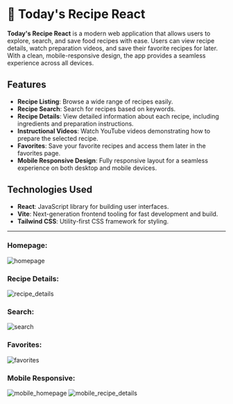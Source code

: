 # 🍕 Today's Recipe React

**Today's Recipe React** is a modern web application that allows users to explore, search, and save food recipes with ease. Users can view recipe details, watch preparation videos, and save their favorite recipes for later. With a clean, mobile-responsive design, the app provides a seamless experience across all devices.

## Features

- **Recipe Listing**: Browse a wide range of recipes easily.
- **Recipe Search**: Search for recipes based on keywords.
- **Recipe Details**: View detailed information about each recipe, including ingredients and preparation instructions.
- **Instructional Videos**: Watch YouTube videos demonstrating how to prepare the selected recipe.
- **Favorites**: Save your favorite recipes and access them later in the favorites page.
- **Mobile Responsive Design**: Fully responsive layout for a seamless experience on both desktop and mobile devices.

## Technologies Used

- **React**: JavaScript library for building user interfaces.
- **Vite**: Next-generation frontend tooling for fast development and build.
- **Tailwind CSS**: Utility-first CSS framework for styling.

---

### Homepage:
![homepage](https://github.com/user-attachments/assets/b3c5db90-dc82-410f-879b-4097094466bd)

### Recipe Details:
![recipe_details](https://github.com/user-attachments/assets/7ead4aaf-f2b0-423c-ab1a-25c61b7a5079)

### Search:
![search](https://github.com/user-attachments/assets/83ddac67-413d-4970-8c95-d663a5c0493e)

### Favorites:
![favorites](https://github.com/user-attachments/assets/85fbb93c-658d-4934-ab50-08fbbd83d9e4)

### Mobile Responsive:
![mobile_homepage](https://github.com/user-attachments/assets/dcdc32ed-d145-4225-87a0-1718d3125b5c)
![mobile_recipe_details](https://github.com/user-attachments/assets/4fd83fe9-0e33-4d4d-83ad-bdc01f3e24ea)



